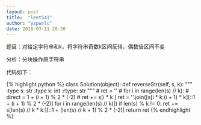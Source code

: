 ```yaml
---
layout: post
title:  "leet541"
author: "yzpwslc"
date: 2018-03-11 20:30
---
```


<p>题目：对给定字符串和k，将字符串奇数k区间反转，偶数倍区间不变</p>
<p>分析：分块操作原字符串</p>
<p>代码如下：</p>
{% highlight python %}
class Solution(object):
    def reverseStr(self, s, k):
        """
        :type s: str
        :type k: int
        :rtype: str
        """
        # ret = ''
        # for i in range(len(s) // k):
        #     direct = 1 + (i + 1) % 2 * (-2)
        #     ret += s[i * k ]
        ret = ''.join([s[i * k:(i + 1) * k][::1 + (i + 1) % 2 * (-2)] for i in range(len(s) // k)])
        if len(s) % k != 0:
            ret += s[len(s) // k * k:][::1 + (len(s) // k + 1) % 2 * (-2)]
        return ret
{% endhighlight %}

